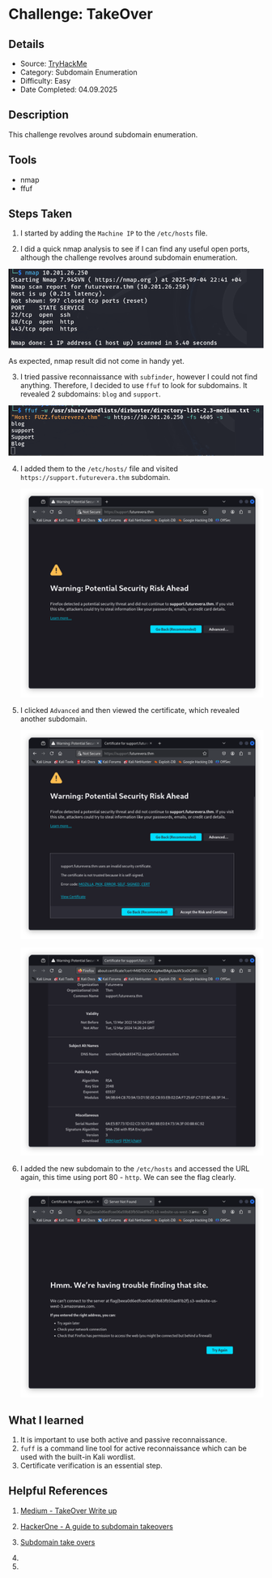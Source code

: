 # Challenge: TakeOver

## Details

- Source: [TryHackMe](https://tryhackme.com/room/takeover)
- Category: Subdomain Enumeration
- Difficulty: Easy
- Date Completed: 04.09.2025


## Description

This challenge revolves around subdomain enumeration.


## Tools

- nmap
- ffuf


 ## Steps Taken

1. I started by adding the `Machine IP` to the `/etc/hosts` file.
   
2. I did a quick nmap analysis to see if I can find any useful open ports, although the challenge revolves around subdomain enumeration.

  ![Nmap output](./Images/01-nmap.png)

As expected, nmap result did not come in handy yet.

3. I tried passive reconnaissance with `subfinder`, however I could not find anything. Therefore, I decided to use `ffuf` to look for subdomains. It revealed 2 subdomains: `blog` and `support`.

  ![fuff output](./Images/01-ffuf.png)

4. I added them to the `/etc/hosts/` file and visited `https://support.futurevera.thm` subdomain.

   ![link](./Images/01-link.png)

5. I clicked `Advanced` and then viewed the certificate, which revealed another subdomain.

   ![View Certificate](./Images/01-view-certificate.png)

   ![Certificate](./Images/01-certificate.png)

6. I added the new subdomain to the `/etc/hosts` and accessed the URL again, this time using port 80 - `http`. We can see the flag clearly.

   ![Flag](./Images/01-flag.png)


## What I learned

1. It is important to use both active and passive reconnaissance.
2. `fuff` is a command line tool for active reconnaissance which can be used with the built-in Kali wordlist.
3. Certificate verification is an essential step.


## Helpful References

1. [Medium - TakeOver Write up](https://medium.com/@blabber_ducky/enumerating-virtual-hosts-during-pentests-tryhackme-takeover-996ab093534b)
2. [HackerOne - A guide to subdomain takeovers](https://www.hackerone.com/blog/guide-subdomain-takeovers-20#enumerating)
3. [Subdomain take overs](https://developer.mozilla.org/en-US/docs/Web/Security/Subdomain_takeovers)

4. 
5. 
   
